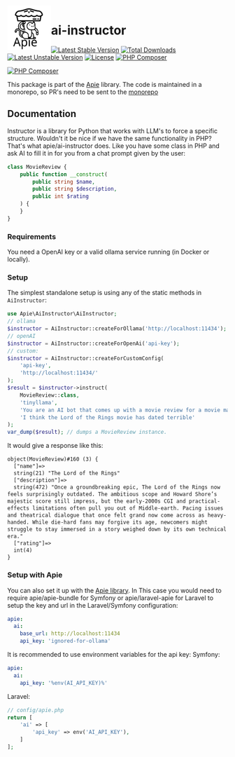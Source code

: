 <img src="https://raw.githubusercontent.com/apie-lib/apie-lib-monorepo/main/docs/apie-logo.svg" width="100px" align="left" />
<h1>ai-instructor</h1>






 [![Latest Stable Version](https://poser.pugx.org/apie/ai-instructor/v)](https://packagist.org/packages/apie/ai-instructor) [![Total Downloads](https://poser.pugx.org/apie/ai-instructor/downloads)](https://packagist.org/packages/apie/ai-instructor) [![Latest Unstable Version](https://poser.pugx.org/apie/ai-instructor/v/unstable)](https://packagist.org/packages/apie/ai-instructor) [![License](https://poser.pugx.org/apie/ai-instructor/license)](https://packagist.org/packages/apie/ai-instructor) [![PHP Composer](https://apie-lib.github.io/projectCoverage/coverage-ai-instructor.svg)](https://apie-lib.github.io/projectCoverage/ai-instructor/index.html)  

[![PHP Composer](https://github.com/apie-lib/ai-instructor/actions/workflows/php.yml/badge.svg?event=push)](https://github.com/apie-lib/ai-instructor/actions/workflows/php.yml)

This package is part of the [Apie](https://github.com/apie-lib) library.
The code is maintained in a monorepo, so PR's need to be sent to the [monorepo](https://github.com/apie-lib/apie-lib-monorepo/pulls)

## Documentation
Instructor is a library for Python that works with LLM's to force a specific structure. Wouldn't it be nice if we have the same functionality in PHP? That's what apie/ai-instructor does. Like you have some class in PHP and ask AI to fill it in for you from a chat prompt given by the user:

```php
class MovieReview {
    public function __construct(
        public string $name,
        public string $description,
        public int $rating
    ) {
    }
}
```

### Requirements
You need a OpenAI key or a valid ollama service running (in Docker or locally).

### Setup
The simplest standalone setup is using any of the static methods in ```AiInstructor```:

```php
use Apie\AiInstructor\AiInstructor;
// ollama
$instructor = AiInstructor::createForOllama('http://localhost:11434');
// openAI
$instructor = AiInstructor::createForOpenAi('api-key');
// custom:
$instructor = AiInstructor::createForCustomConfig(
    'api-key',
    'http://localhost:11434/'
);
$result = $instructor->instruct(
    MovieReview::class,
    'tinyllama',
    'You are an AI bot that comes up with a movie review for a movie made from the description given by the user. It should follow the format given. If you can not come up with a movie review of the description given by the user, then make a review of a random Hollywood movie.',
    'I think the Lord of the Rings movie has dated terrible'
);
var_dump($result); // dumps a MovieReview instance.
```
It would give a response like this:
```
object(MovieReview)#160 (3) {
  ["name"]=>
  string(21) "The Lord of the Rings"
  ["description"]=>
  string(472) "Once a groundbreaking epic, The Lord of the Rings now feels surprisingly outdated. The ambitious scope and Howard Shore’s majestic score still impress, but the early-2000s CGI and practical-effects limitations often pull you out of Middle-earth. Pacing issues and theatrical dialogue that once felt grand now come across as heavy-handed. While die-hard fans may forgive its age, newcomers might struggle to stay immersed in a story weighed down by its own technical era."
  ["rating"]=>
  int(4)
}
```


### Setup with Apie
You can also set it up with the [Apie library](https://github.com/apie-lib/apie-lib-monorepo). In This case you would need to require apie/apie-bundle for Symfony or apie/laravel-apie for Laravel to setup the key and url in the Laravel/Symfony configuration:
```yaml
apie:
  ai:
    base_url: http://localhost:11434
    api_key: 'ignored-for-ollama'
```

It is recommended to use environment variables for the api key:
Symfony:
```yaml
apie:
  ai:
    api_key: '%env(AI_API_KEY)%'
```
Laravel:
```php
// config/apie.php
return [
    'ai' => [
        'api_key' => env('AI_API_KEY'),
    ]
];
```
